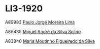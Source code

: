 # LI3-1920

A89983 [Paulo Jorge Moreira Lima](https://github.com/paulolima18)

A86435 [Miguel André da Silva Solino](https://github.com/Manilator)

A83840 [Maria Moutinho Figueiredo da Silva](https://github.com/msilva99)

